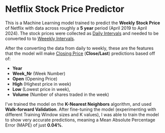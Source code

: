 # Netflix Stock Price Predictor

This is a Machine Learning model trained to predict the **Weekly Stock Price** of Netflix with data across roughly a **5 year** period (April 2019 to April 2024). The stock prices were collected as <u>Daily Intervals</u> and needed to be converted to to <u>Weeekly Intervals</u>.

After the converting the data from daily to weekly, these are the features that the model will make <u>Closing Price</u> (**Close/Last**) predictions based off of: 
- **Year**
- **Week_Nr** (Week Number) 
- **Open** (Opening Price) 
- **High** (Highest price in week) 
- **Low** (Lowest price in week), 
- **Volume** (Number of shares traded in the week)

I've trained the model on the **K-Nearest Neighbors** algorithm, and used **Walk-forward Validation**. After fine-tuning the model (experimenting with different Training Window sizes and K values), I was able to train the model to show very accurate predictions, meaning a Mean Absolute Percentage Error (MAPE) of just **0.04%**.